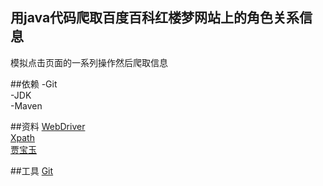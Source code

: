 ## 用java代码爬取百度百科红楼梦网站上的角色关系信息
模拟点击页面的一系列操作然后爬取信息

##依赖
-Git  
-JDK  
-Maven

##资料
[WebDriver](http://npm.taobao.org/mirrors/chromedriver)  
[Xpath](https://www.w3school.com.cn/xpath/index.asp)  
[贾宝玉](https://baike.baidu.com/item/%E8%B4%BE%E5%AE%9D%E7%8E%89/59563?fr=aladdin#6)

##工具
[Git](https://github.com/)  